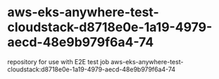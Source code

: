 # aws-eks-anywhere-test-cloudstack-d8718e0e-1a19-4979-aecd-48e9b979f6a4-74
repository for use with E2E test job aws-eks-anywhere-test-cloudstack:d8718e0e-1a19-4979-aecd-48e9b979f6a4-74
